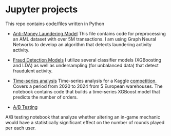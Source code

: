 # Jupyter projects
This repo contains code/files written in Python

- [Anti-Money Laundering Model](https://github.com/PavChristian/jupyer_projects/blob/main/anti_money_laundering.ipynb)
This file contains code for preprocessing an AML dataset with over 5M transactions. I am using Graph Neural Networks to develop an algorithm that detects laundering activity activity. 
- [Fraud Detection Models](https://github.com/PavChristian/jupyer_projects/blob/main/fraud_detection.ipynb)
I utilize several classifier models (XGBoosting and LDA) as well as undersampling (for unbalanced data) that detect fraudulent activity. 

- [Time-series analysis](https://github.com/PavChristian/fraud-aml-sales/blob/main/time_series.ipynb)
Time-series analysis for a Kaggle [competition](https://www.kaggle.com/competitions/rohlik-orders-forecasting-challenge/data?select=test.csv). Covers a period from 2020 to 2024 from 5 European warehouses. The notebook contains code that builds a time-series XGBoost model that predicts the number of orders.

- [A/B Testing](https://github.com/PavChristian/fraud-aml-sales/blob/main/ab_test_cookie.ipynb)

A/B testing notebook that analyze whether altering an in-game mechanic would have a statistically significant effect on the number of rounds played per each user.
